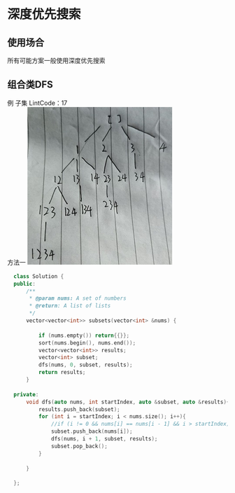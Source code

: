 # 深度优先搜索  
## 使用场合  
所有可能方案一般使用深度优先搜索
## 组合类DFS  
例 子集 LintCode：17  
方法一
![](https://github.com/994861457/994861457_Algorithm_notes_cpp/blob/main/%E5%9B%BE%E7%89%87/QQ%E5%9B%BE%E7%89%8720220130163738.jpg)  
```cpp  
  class Solution {
  public:
      /**
       * @param nums: A set of numbers
       * @return: A list of lists
       */
      vector<vector<int>> subsets(vector<int> &nums) {

          if (nums.empty()) return{{}};
          sort(nums.begin(), nums.end());
          vector<vector<int>> results;
          vector<int> subset;
          dfs(nums, 0, subset, results);
          return results;
      }

  private:
      void dfs(auto nums, int startIndex, auto &subset, auto &results){
          results.push_back(subset);
          for (int i = startIndex; i < nums.size(); i++){
              //if (i != 0 && nums[i] == nums[i - 1] && i > startIndex) continue;  //带重复元素的子集的题加上这句就是答案  //当发现是第二个相同元素时，如果set里面未出现过相同的数就舍弃。也就是说如果发现该数不是重复数中的第一个，那就需要看看他的兄弟节点，如果他是兄弟节点中最左边那个就说明添加是有效的。
              subset.push_back(nums[i]);
              dfs(nums, i + 1, subset, results);
              subset.pop_back();
          }

      }

  };  
  ```



